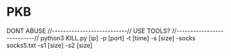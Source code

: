 # PKB
DONT ABUSE
//---------------------------//
USE TOOLS?
//---------------------------//
python3 KILL.py [ip] -p [port] -t [time] -s [size] -socks socks5.txt -s1 [size] -s2 [size]
